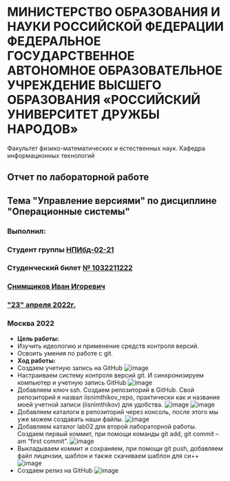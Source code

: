 # МИНИСТЕРСТВО ОБРАЗОВАНИЯ И НАУКИ РОССИЙСКОЙ ФЕДЕРАЦИИ ФЕДЕРАЛЬНОЕ ГОСУДАРСТВЕННОЕ АВТОНОМНОЕ ОБРАЗОВАТЕЛЬНОЕ УЧРЕЖДЕНИЕ ВЫСШЕГО ОБРАЗОВАНИЯ «РОССИЙСКИЙ УНИВЕРСИТЕТ ДРУЖБЫ НАРОДОВ»
Факультет физико-математических и естественных наук. Кафедра информационных технологий
## Отчет по лабораторной работе
## Тема "Управление версиями" по дисциплине "Операционные системы"
### Выполнил:
### Студент группы <ins>НПИбд-02-21</ins>
### Студенческий билет <ins>№ 1032211222</ins>
### <ins>Снимщиков Иван Игоревич</ins>
### <ins>"23" апреля 2022г.</ins>
### Москва 2022
- **Цель работы:**
 - Изучить идеологию и применение средств 
контроля версий.
 - Освоить умения по работе с git.
- **Ход работы:**
 - Создаем учетную запись на GitHub
![image](https://user-images.githubusercontent.com/104266946/165311978-dad759d9-4e31-4a5e-b612-ba2cdb7b86f7.png)
 - Настраиваем систему контроля версий git. И синхронизируем компьютер и учетную запись GitHub
![image](https://user-images.githubusercontent.com/104266946/165312146-06b862d7-de98-42fc-a9af-2134831e68b4.png)
 - Добавляем ключ ssh. Создаем репозиторий в GitHub. Свой репозиторий я назвал iisnimthikov_repo, практически как и название моей учетной записи (iisnimthikov) для удобства.
![image](https://user-images.githubusercontent.com/104266946/165312255-36a13b29-9b02-40ab-b3b9-6320654f6c7b.png)
![image](https://user-images.githubusercontent.com/104266946/165312324-1fa04762-fd61-40fc-98ce-9c673fa3c9f5.png)
 - Добавляем каталоги в репозиторий через консоль, после этого мы уже можем создавать наши файлы.
![image](https://user-images.githubusercontent.com/104266946/165312428-0125f4fe-ae7f-4552-b9c0-f95abd3cf630.png)
 - Добавляем каталог lab02 для второй лабораторной работы. Создаем первый коммит, при помощи команды git add, git commit –am “first commit”.
![image](https://user-images.githubusercontent.com/104266946/165312549-f1ae1191-b9f3-402e-8293-65ea5aa883a7.png)
 -  Выкладываем коммит и сохраняем, при помощи git push, добавляем файл лицензии, шаблон и также скачиваем шаблон для си++
![image](https://user-images.githubusercontent.com/104266946/165312683-0776c871-9743-42c0-800c-dbd24eef390c.png)
 - Создаем релиз на GitHub
![image](https://user-images.githubusercontent.com/104266946/165312732-2438f7b4-7f6f-4d4d-8ca8-4f6d17dc773f.png)
